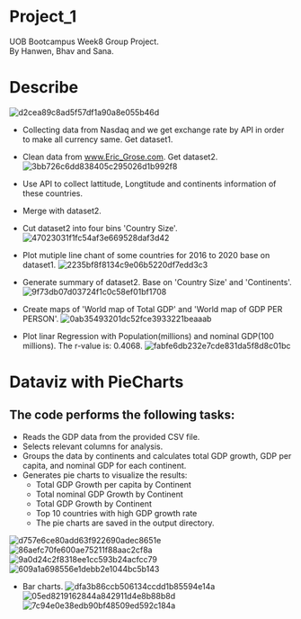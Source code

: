 # Project_1
UOB Bootcampus Week8 Group Project.\
By Hanwen, Bhav and Sana.
# Describe
![d2cea89c8ad5f57df1a90a8e055b46d](https://github.com/J1ahw/Project_1/assets/123384453/2fe1296a-3a6d-4c50-b90f-6716648e9c1c)

* Collecting data from Nasdaq and we get exchange rate by API in order to make all currency same. Get dataset1.
* Clean data from www.Eric_Grose.com. Get dataset2.
![3bb726c6dd838405c295026d1b992f8](https://github.com/J1ahw/Project_1/assets/123384453/fbd81d5c-8e55-4041-af10-de56174df50d)

* Use API to collect lattitude, Longtitude and continents information of these countries. 
* Merge with dataset2.
* Cut dataset2 into four bins 'Country Size'.
![47023031f1fc54af3e669528daf3d42](https://github.com/J1ahw/Project_1/assets/123384453/ff342e06-e9c4-404b-bd2a-91ccad8d5024)

* Plot mutiple line chant of some countries for 2016 to 2020 base on dataset1.
![2235bf8f8134c9e06b5220df7edd3c3](https://github.com/J1ahw/Project_1/assets/123384453/aef966ef-7f92-4a06-b730-a2b4a7006202)

* Generate summary of dataset2. Base on 'Country Size' and 'Continents'.
![9f73db07d03724f1c0c58ef01bf1708](https://github.com/J1ahw/Project_1/assets/123384453/7587ce17-1514-4b04-a112-c17b04dd0963)

* Create maps of 'World map of Total GDP' and 'World map of GDP PER PERSON'.
![0ab35493201dc52fce3933221beaaab](https://github.com/J1ahw/Project_1/assets/123384453/39b33865-3ca3-4184-b993-a350405fc278)

* Plot linar Regression with Population(millions) and nominal GDP(100 millions). The r-value is: 0.4068.
![fabfe6db232e7cde831da5f8d8c01bc](https://github.com/J1ahw/Project_1/assets/123384453/efc05058-c45e-4c67-853f-439fcb7a6e1f)

# Dataviz with PieCharts 
## The code performs the following tasks:
* Reads the GDP data from the provided CSV file.
* Selects relevant columns for analysis.
* Groups the data by continents and calculates total GDP growth, GDP per capita, and nominal GDP for each continent.
* Generates pie charts to visualize the results:
    * Total GDP Growth per capita by Continent
    * Total nominal GDP Growth by Continent
    * Total GDP Growth by Continent
    * Top 10 countries with high GDP growth rate
    * The pie charts are saved in the output directory.


![d757e6ce80add63f922690adec8651e](https://github.com/J1ahw/Project_1/assets/123384453/13b60f99-3d9e-4ec7-9d3b-fee4ce91e453)
![86aefc70fe600ae75211f88aac2cf8a](https://github.com/J1ahw/Project_1/assets/123384453/41a4a6e8-595a-49c1-862b-08a797215937)
![9a0d24c2f8318ee1cc593b24acfcc79](https://github.com/J1ahw/Project_1/assets/123384453/72769b6c-1e11-4396-84bb-10e438a0c42b)
![609a1a698556e1debb2e1044bc5b143](https://github.com/J1ahw/Project_1/assets/123384453/cffbefca-9412-4723-a2c4-52a41f6633d7)

* Bar charts.
![dfa3b86ccb506134ccdd1b85594e14a](https://github.com/J1ahw/Project_1/assets/123384453/12d8e2f3-5a2a-40b8-bf30-f14540ac3ac7)
![05ed8219162844a842911d4e8b88b8d](https://github.com/J1ahw/Project_1/assets/123384453/e1a098cc-47b4-4948-9316-9deb62ea5294)
![7c94e0e38edb90bf48509ed592c184a](https://github.com/J1ahw/Project_1/assets/123384453/de1c50da-4346-4dd9-a2c7-28493625fd0b)


